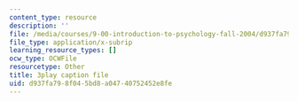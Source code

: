 ```yaml
---
content_type: resource
description: ''
file: /media/courses/9-00-introduction-to-psychology-fall-2004/d937fa798f045bd8a04740752452e8fe_10494.vtt
file_type: application/x-subrip
learning_resource_types: []
ocw_type: OCWFile
resourcetype: Other
title: 3play caption file
uid: d937fa79-8f04-5bd8-a047-40752452e8fe
---
```


